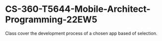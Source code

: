 # CS-360-T5644-Mobile-Architect-Programming-22EW5
Class cover the development process of a chosen app based of selection.
